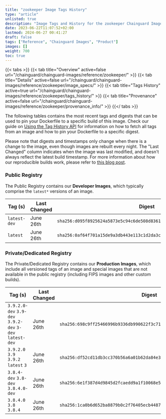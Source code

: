 ```yaml
---
title: "zookeeper Image Tags History"
type: "article"
unlisted: true
description: "Image Tags and History for the zookeeper Chainguard Image"
date: 2023-06-22T11:07:52+02:00
lastmod: 2024-06-27 00:41:27
draft: false
tags: ["Reference", "Chainguard Images", "Product"]
images: []
weight: 700
toc: true
---
```


{{< tabs >}}
{{< tab title="Overview" active=false url="/chainguard/chainguard-images/reference/zookeeper/" >}}
{{< tab title="Details" active=false url="/chainguard/chainguard-images/reference/zookeeper/image_specs/" >}}
{{< tab title="Tags History" active=true url="/chainguard/chainguard-images/reference/zookeeper/tags_history/" >}}
{{< tab title="Provenance" active=false url="/chainguard/chainguard-images/reference/zookeeper/provenance_info/" >}}
{{</ tabs >}}

The following tables contains the most recent tags and digests that can be used to pin your Dockerfile to a specific build of this image. Check our guide on [Using the Tag History API](/chainguard/chainguard-images/using-the-tag-history-api/) for information on how to fetch all tags from an image and how to pin your Dockerfile to a specific digest.

Please note that digests and timestamps only change when there is a change to the image, even though images are rebuilt every night. The "Last Changed" column indicates when the image was last modified, and doesn't always reflect the latest build timestamp. For more information about how our reproducible builds work, please refer to [this blog post](https://www.chainguard.dev/unchained/reproducing-chainguards-reproducible-image-builds).

### Public Registry
The Public Registry contains our **Developer Images**, which typically comprise the `latest*` versions of an image.

| Tag (s)       | Last Changed | Digest                                                                    |
|---------------|--------------|---------------------------------------------------------------------------|
|  `latest-dev` | June 26th    | `sha256:d095f8925624a5873e5c94c6de508d83617a3d03bd559f2af5050b524716eca5` |
|  `latest`     | June 26th    | `sha256:0af64f701a15de9a3db443e113c1d2da3cd01b45fe1f5a3a6e62a52e898c1ae7` |


### Private/Dedicated Registry
The Private/Dedicated Registry contains our **Production Images**, which include all versioned tags of an image and special images that are not available in the public registry (including FIPS images and other custom builds).

| Tag (s)                                                   | Last Changed | Digest                                                                    |
|-----------------------------------------------------------|--------------|---------------------------------------------------------------------------|
|  `3.9.2.0-dev` `3.9-dev` `3.9.2-dev` `3-dev` `latest-dev` | June 26th    | `sha256:698c9ff25466996b9336db990622f3c719de0fd2ffdea273f709c3ca65860d38` |
|  `3.9.2.0` `3.9` `3.9.2` `latest` `3`                     | June 26th    | `sha256:df52cd11db3cc370b56a6a01b62da84e3ec67af2740b3d1ff22b926857ce5041` |
|  `3.8.4-dev` `3.8-dev` `3.8.4.0-dev`                      | June 26th    | `sha256:6e1f387d4d9845d2fcaedd9a1f10068e54bfc18ea17b7fc4b40746f9ab979d0a` |
|  `3.8.4.0` `3.8` `3.8.4`                                  | June 26th    | `sha256:1ca0b6d652ba8879b0c2f76405ecb44870dadb7897ce925eb82ca4571dddc872` |

